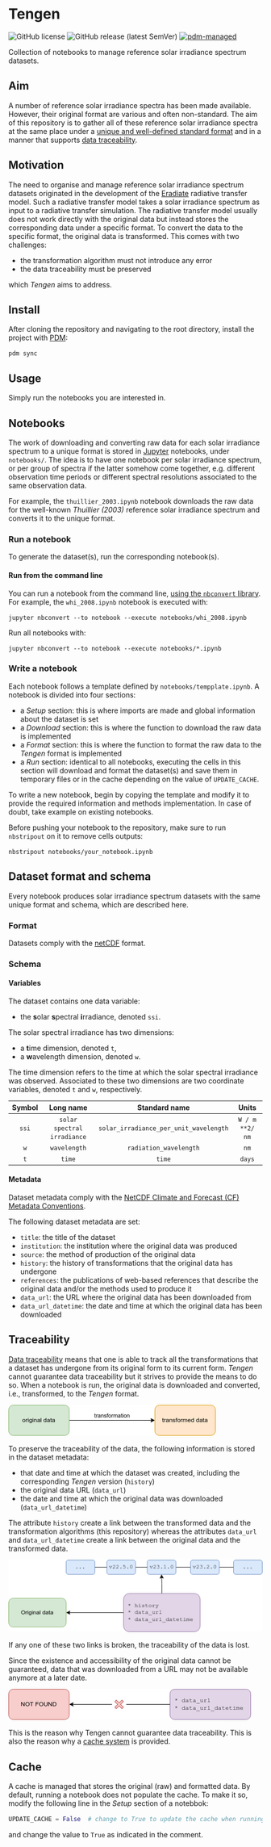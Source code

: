 # Tengen

![GitHub license](https://img.shields.io/github/license/nollety/tengen)
![GitHub release (latest SemVer)](https://img.shields.io/github/v/release/nollety/tengen)
[![pdm-managed](https://img.shields.io/badge/pdm-managed-blueviolet)](https://pdm.fming.dev)

Collection of notebooks to manage reference solar irradiance spectrum datasets.

## Aim

A number of reference solar irradiance spectra has been made available.
However, their original format are various and often non-standard.
The aim of this repository is to gather all of these reference solar irradiance 
spectra at the same place under a 
[unique and well-defined standard format](#dataset-format-and-schema) and
in a manner that supports [data traceability](#traceability).

## Motivation

The need to organise and manage reference solar irradiance spectrum datasets
originated in the development of the
[Eradiate](https://github.com/eradiate/eradiate) radiative transfer model.
Such a radiative transfer model takes a solar irradiance spectrum as input to
a radiative transfer simulation.
The radiative transfer model usually does not work directly with the original 
data but instead stores the corresponding data under a specific format.
To convert the data to the specific format, the original data is transformed.
This comes with two challenges:

* the transformation algorithm must not introduce any error
* the data traceability must be preserved

which *Tengen* aims to address.

## Install

After cloning the repository and navigating to the root directory,
install the project with [PDM](https://pdm.fming.dev):

```shell
pdm sync
```

## Usage

Simply run the notebooks you are interested in.

## Notebooks

The work of downloading and converting raw data for each solar irradiance
spectrum to a unique format is stored in [Jupyter](https://jupyter.org/) 
notebooks, under `notebooks/`.
The idea is to have one notebook per solar irradiance spectrum, or per group
of spectra if the latter somehow come together, e.g. different observation 
time periods or different spectral resolutions associated to the same 
observation data.

For example, the `thuillier_2003.ipynb` notebook downloads the raw data for 
the well-known *Thuillier (2003)* reference solar irradiance spectrum and
converts it to the unique format.


### Run a notebook

To generate the dataset(s), run the corresponding notebook(s).

#### Run from the command line

You can run a notebook from the command line, [using the `nbconvert` library](https://nbconvert.readthedocs.io/en/latest/execute_api.html#executing-notebooks-from-the-command-line).
For example, the `whi_2008.ipynb` notebook is executed with:

```shell
jupyter nbconvert --to notebook --execute notebooks/whi_2008.ipynb
```

Run all notebooks with:

```shell
jupyter nbconvert --to notebook --execute notebooks/*.ipynb
```


### Write a notebook

Each notebook follows a template defined by `notebooks/tempplate.ipynb`. A notebook is divided into four sections:
* a *Setup* section: this is where imports are made and global information about the dataset is set
* a *Download* section: this is where the function to download the raw data is implemented
* a *Format* section: this is where the function to format the raw data to the *Tengen* format is implemented
* a *Run* section: identical to all notebooks, executing the cells in this section will download and format the dataset(s) and save them in temporary files or in the cache depending on the value of `UPDATE_CACHE`.

To write a new notebook, begin by copying the template and modify it to 
provide the required information and methods implementation.
In case of doubt, take example on existing notebooks.

Before pushing your notebook to the repository, make sure to run `nbstripout`
on it to remove cells outputs:

```shell
nbstripout notebooks/your_notebook.ipynb
```


## Dataset format and schema

Every notebook produces solar irradiance spectrum datasets with the same unique format and schema, which are described here.

### Format

Datasets comply with the [netCDF](https://www.unidata.ucar.edu/software/netcdf/) format.

### Schema

#### Variables

The dataset contains one data variable:
* the **s**olar **s**pectral **i**rradiance, denoted `ssi`.

The solar spectral irradiance has two dimensions:
* a **t**ime dimension, denoted `t`,
* a **w**avelength dimension, denoted `w`.

The time dimension refers to the time at which the solar spectral irradiance was observed.
Associated to these two dimensions are two coordinate variables, denoted `t` and `w`, respectively.

| Symbol |          Long name          |             Standard name              |      Units      |
| :----: | :-------------------------: | :------------------------------------: | :-------------: |
| `ssi`  | `solar spectral irradiance` | `solar_irradiance_per_unit_wavelength` | `W / m **2/ nm` |
|  `w`   |        `wavelength`         |         `radiation_wavelength`         |      `nm`       |
|  `t`   |           `time`            |                 `time`                 |     `days`      |


#### Metadata

Dataset metadata comply with the [NetCDF Climate and Forecast (CF) Metadata Conventions](https://cfconventions.org/Data/cf-conventions/cf-conventions-1.10/cf-conventions.html).

The following dataset metadata are set:

* `title`: the title of the dataset
* `institution`: the institution where the original data was produced
* `source`: the method of production of the original data
* `history`: the history of transformations that the original data has undergone
* `references`: the publications of web-based references that describe the 
  original data and/or the methods used to produce it
* `data_url`: the URL where the original data has been downloaded from
* `data_url_datetime`: the date and time at which the original data has been 
  downloaded

## Traceability

[Data traceability](https://codata.org/rdm-terminology/data-traceability/)
means that one is able to track all the transformations that a dataset has
undergone from its original form to its current form.
*Tengen* cannot guarantee data traceability but it strives to provide the
means to do so.
When a notebook is run, the original data is downloaded and converted, i.e.,
transformed, to the *Tengen* format.

![image](img/traceability.png)

To preserve the traceability of the data, the following information is stored
in the dataset metadata:

* that date and time at which the dataset was created, including the
  corresponding *Tengen* version (`history`)
* the original data URL (`data_url`)
* the date and time at which the original data was downloaded (`data_url_datetime`)

The attribute `history` create a link between the transformed data and the 
transformation algorithms (this repository) whereas the attributes `data_url` 
and `data_url_datetime` create a link between the original data and the 
transformed data.

![image](img/traceability2.png)

If any one of these two links is broken, the traceability of the data is lost.

Since the existence and accessibility of the original data cannot be guaranteed,
data that was downloaded from a URL may not be available anymore at a later
date.

![image](img/traceability3.png)

This is the reason why Tengen cannot guarantee data traceability.
This is also the reason why a [cache system](#cache) is provided.

## Cache

A cache is managed that stores the original (raw) and formatted data.
By default, running a notebook does not populate the cache.
To make it so, modify the following line in the *Setup* section of a notebbok:

```python
UPDATE_CACHE = False  # change to True to update the cache when running this notebook
```

and change the value to `True` as indicated in the comment.

